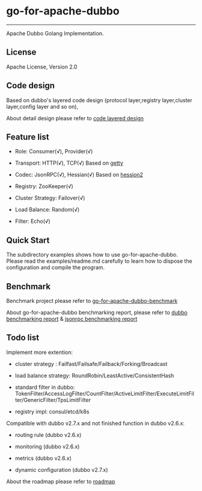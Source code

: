 # go-for-apache-dubbo #
---
Apache Dubbo Golang Implementation.

## License

Apache License, Version 2.0

## Code design ##
Based on dubbo's layered code design (protocol layer,registry layer,cluster layer,config layer and so on),

About detail design please refer to [code layered design](https://github.com/dubbo/go-for-apache-dubbo/wiki/dubbo-go-V2.6-design)
## Feature list ##

+  Role: Consumer(√), Provider(√)

+  Transport: HTTP(√), TCP(√) Based on [getty](https://github.com/AlexStocks/getty)

+  Codec:  JsonRPC(√), Hessian(√) Based on [hession2](https://github.com/dubbogo/hessian2)

+  Registry: ZooKeeper(√)

+  Cluster Strategy: Failover(√)

+  Load Balance: Random(√)

+  Filter: Echo(√)

## Quick Start

The subdirectory examples shows how to use go-for-apache-dubbo. Please read the examples/readme.md carefully to learn how to dispose the configuration and compile the program.

## Benchmark

Benchmark project please refer to [go-for-apache-dubbo-benchmark](https://github.com/dubbogo/go-for-apache-dubbo-benchmark)

About go-for-apache-dubbo benchmarking report, please refer to [dubbo benchmarking report](https://github.com/dubbo/go-for-apache-dubbo/wiki/pressure-test-report-for-dubbo) & [jsonrpc benchmarking report](https://github.com/dubbo/go-for-apache-dubbo/wiki/pressure-test-report-for-jsonrpc)


## Todo list

Implement more extention:

 * cluster strategy : Failfast/Failsafe/Failback/Forking/Broadcast

 * load balance strategy: RoundRobin/LeastActive/ConsistentHash

 * standard filter in dubbo: TokenFilter/AccessLogFilter/CountFilter/ActiveLimitFilter/ExecuteLimitFilter/GenericFilter/TpsLimitFilter

 * registry impl: consul/etcd/k8s
 
Compatible with dubbo v2.7.x and not finished function in dubbo v2.6.x:
 
 * routing rule (dubbo v2.6.x)
 
 * monitoring (dubbo v2.6.x)
 
 * metrics (dubbo v2.6.x)
 
 * dynamic configuration (dubbo v2.7.x)

About the roadmap please refer to [roadmap](https://github.com/dubbo/go-for-apache-dubbo/wiki/Roadmap)
